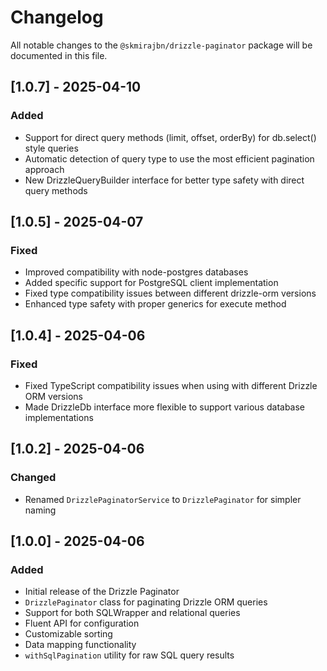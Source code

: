 # Changelog

All notable changes to the `@skmirajbn/drizzle-paginator` package will be documented in this file.

## [1.0.7] - 2025-04-10

### Added
- Support for direct query methods (limit, offset, orderBy) for db.select() style queries
- Automatic detection of query type to use the most efficient pagination approach
- New DrizzleQueryBuilder interface for better type safety with direct query methods

## [1.0.5] - 2025-04-07

### Fixed
- Improved compatibility with node-postgres databases
- Added specific support for PostgreSQL client implementation
- Fixed type compatibility issues between different drizzle-orm versions
- Enhanced type safety with proper generics for execute method

## [1.0.4] - 2025-04-06

### Fixed
- Fixed TypeScript compatibility issues when using with different Drizzle ORM versions
- Made DrizzleDb interface more flexible to support various database implementations

## [1.0.2] - 2025-04-06

### Changed
- Renamed `DrizzlePaginatorService` to `DrizzlePaginator` for simpler naming

## [1.0.0] - 2025-04-06

### Added
- Initial release of the Drizzle Paginator
- `DrizzlePaginator` class for paginating Drizzle ORM queries
- Support for both SQLWrapper and relational queries
- Fluent API for configuration
- Customizable sorting
- Data mapping functionality
- `withSqlPagination` utility for raw SQL query results